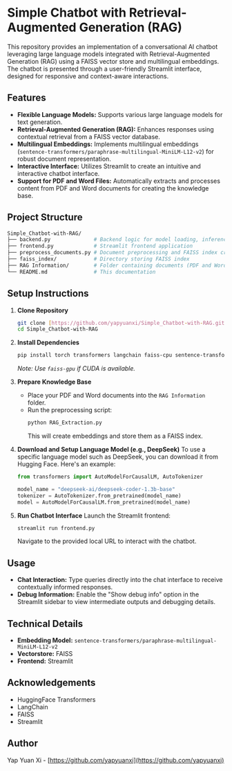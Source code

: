 # Simple Chatbot with Retrieval-Augmented Generation (RAG)

This repository provides an implementation of a conversational AI chatbot leveraging large language models integrated with Retrieval-Augmented Generation (RAG) using a FAISS vector store and multilingual embeddings. The chatbot is presented through a user-friendly Streamlit interface, designed for responsive and context-aware interactions.

## Features

* **Flexible Language Models:** Supports various large language models for text generation.
* **Retrieval-Augmented Generation (RAG):** Enhances responses using contextual retrieval from a FAISS vector database.
* **Multilingual Embeddings:** Implements multilingual embeddings (`sentence-transformers/paraphrase-multilingual-MiniLM-L12-v2`) for robust document representation.
* **Interactive Interface:** Utilizes Streamlit to create an intuitive and interactive chatbot interface.
* **Support for PDF and Word Files:** Automatically extracts and processes content from PDF and Word documents for creating the knowledge base.

## Project Structure

```bash
Simple_Chatbot-with-RAG/
├── backend.py              # Backend logic for model loading, inference, and retrieval
├── frontend.py             # Streamlit frontend application
├── preprocess_documents.py # Document preprocessing and FAISS index creation
├── faiss_index/            # Directory storing FAISS index
├── RAG Information/        # Folder containing documents (PDF and Word) to build knowledge base
└── README.md               # This documentation
```
## Setup Instructions

1.  **Clone Repository**
    ```bash
    git clone [https://github.com/yapyuanxi/Simple_Chatbot-with-RAG.git](https://github.com/yapyuanxi/Simple_Chatbot-with-RAG.git)
    cd Simple_Chatbot-with-RAG
    ```

2.  **Install Dependencies**
    ```bash
    pip install torch transformers langchain faiss-cpu sentence-transformers streamlit pypdf2 python-docx
    ```
    *Note: Use `faiss-gpu` if CUDA is available.*

3.  **Prepare Knowledge Base**
    * Place your PDF and Word documents into the `RAG Information` folder.
    * Run the preprocessing script:
        ```bash
        python RAG_Extraction.py
        ```
        This will create embeddings and store them as a FAISS index.

4.  **Download and Setup Language Model (e.g., DeepSeek)**
    To use a specific language model such as DeepSeek, you can download it from Hugging Face. Here's an example:
    ```python
    from transformers import AutoModelForCausalLM, AutoTokenizer

    model_name = "deepseek-ai/deepseek-coder-1.3b-base"
    tokenizer = AutoTokenizer.from_pretrained(model_name)
    model = AutoModelForCausalLM.from_pretrained(model_name)
    ```

5.  **Run Chatbot Interface**
    Launch the Streamlit frontend:
    ```bash
    streamlit run frontend.py
    ```
    Navigate to the provided local URL to interact with the chatbot.

## Usage

* **Chat Interaction:** Type queries directly into the chat interface to receive contextually informed responses.
* **Debug Information:** Enable the "Show debug info" option in the Streamlit sidebar to view intermediate outputs and debugging details.

## Technical Details

* **Embedding Model:** `sentence-transformers/paraphrase-multilingual-MiniLM-L12-v2`
* **Vectorstore:** FAISS
* **Frontend:** Streamlit

## Acknowledgements

* HuggingFace Transformers
* LangChain
* FAISS
* Streamlit

## Author

Yap Yuan Xi - [https://github.com/yapyuanxi](https://github.com/yapyuanxi)
